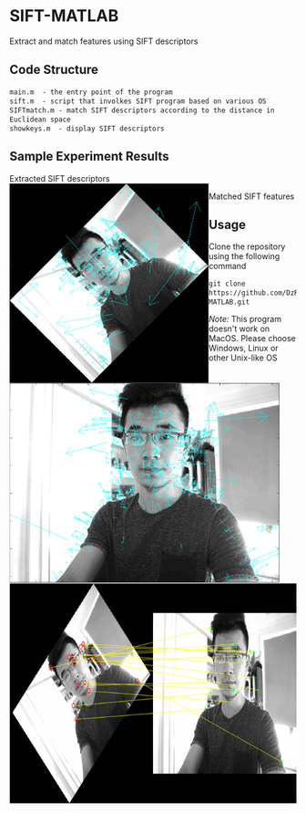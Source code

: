 # SIFT-MATLAB
Extract and match features using SIFT descriptors

## Code Structure

	main.m 	- the entry point of the program
	sift.m 	- script that involkes SIFT program based on various OS
	SIFTmatch.m - match SIFT descriptors according to the distance in Euclidean space
	showkeys.m 	- display SIFT descriptors
	
## Sample Experiment Results
Extracted SIFT descriptors
<img src="images/sift1.png" width='350' height='350' align="left">  
<img src="images/sift2.png" width='474' height='350' align="left">  

Matched SIFT features

<img src="images/feature_match.png" width='800' height='387' align="left">  

## Usage
Clone the repository using the following command

<pre><code>git clone https://github.com/DzReal/SIFT-MATLAB.git</pre></code>

*Note:* This program doesn't work on MacOS. Please choose Windows, Linux or other Unix-like OS
